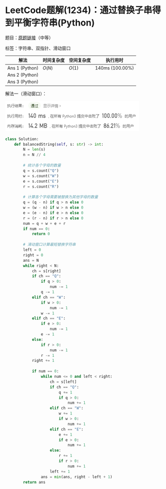 # LeetCode题解(1234)：通过替换子串得到平衡字符串(Python)

题目：[原题链接](https://leetcode-cn.com/problems/replace-the-substring-for-balanced-string/)（中等）

标签：字符串、双指针、滑动窗口

| 解法           | 时间复杂度 | 空间复杂度 | 执行用时        |
| -------------- | ---------- | ---------- | --------------- |
| Ans 1 (Python) | $O(N)$     | $O(1)$     | 140ms (100.00%) |
| Ans 2 (Python) |            |            |                 |
| Ans 3 (Python) |            |            |                 |

解法一（滑动窗口）：

![image-20200826080919984](LeetCode题解(1234)：截图1.png)

```python
class Solution:
    def balancedString(self, s: str) -> int:
        N = len(s)
        n = N // 4

        # 统计各个字母的数量
        q = s.count("Q")
        w = s.count("W")
        e = s.count("E")
        r = s.count("R")

        # 计算各个字母需要被替换为其他字母的数量
        q = (q - n) if q > n else 0
        w = (w - n) if w > n else 0
        e = (e - n) if e > n else 0
        r = (r - n) if r > n else 0
        num = q + w + e + r
        if num == 0:
            return 0

        # 滑动窗口计算最短替换字符串
        left = 0
        right = 0
        ans = N
        while right < N:
            ch = s[right]
            if ch == "Q":
                if q > 0:
                    num -= 1
                q -= 1
            elif ch == "W":
                if w > 0:
                    num -= 1
                w -= 1
            elif ch == "E":
                if e > 0:
                    num -= 1
                e -= 1
            else:
                if r > 0:
                    num -= 1
                r -= 1
            right += 1

            if num == 0:
                while num <= 0 and left < right:
                    ch = s[left]
                    if ch == "Q":
                        q += 1
                        if q > 0:
                            num += 1
                    elif ch == "W":
                        w += 1
                        if w > 0:
                            num += 1
                    elif ch == "E":
                        e += 1
                        if e > 0:
                            num += 1
                    else:
                        r += 1
                        if r > 0:
                            num += 1
                    left += 1
                ans = min(ans, right - left + 1)
        return ans
```